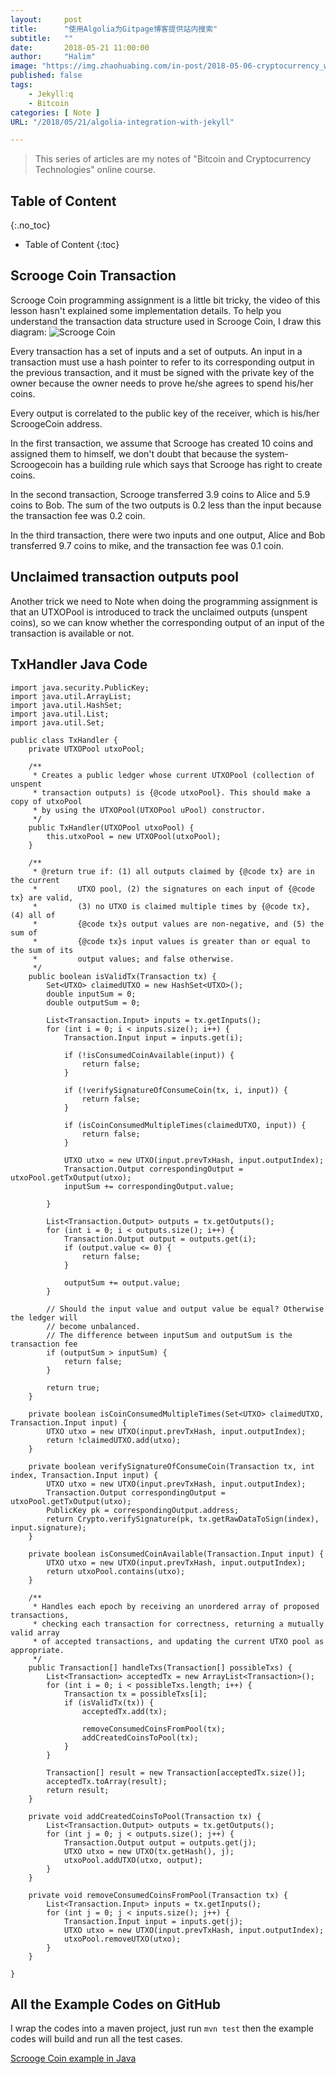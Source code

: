 ```yaml
---
layout:     post
title:      "使用Algolia为Gitpage博客提供站内搜索"
subtitle:   ""
date:       2018-05-21 11:00:00
author:     "Halim"
image: "https://img.zhaohuabing.com/in-post/2018-05-06-cryptocurrency_week1/bitcoin_header.jpg"
published: false 
tags:
    - Jekyll:q 
    - Bitcoin
categories: [ Note ]
URL: "/2018/05/21/algolia-integration-with-jekyll"

---
```


> This series of articles are my notes of "Bitcoin and Cryptocurrency Technologies" online course.

## Table of Content 
{:.no_toc}

* Table of Content
{:toc}

## Scrooge Coin Transaction
Scrooge Coin programming assignment is a little bit tricky, the video of this lesson hasn't explained some implementation details. To help you understand the transaction data structure used in Scrooge Coin, I draw this diagram:
![Scrooge Coin](http://img.zhaohuabing.com/in-post/2018-5-20-cryptocurrency_week1_scroogecoin/scroogecoin.png)

<!--more-->
Every transaction has a set of inputs and a set of outputs. An input in a transaction must use a hash pointer to refer to its corresponding output in the previous transaction, and it must be signed with the private key of the owner because the owner needs to prove he/she agrees to spend his/her coins.  

Every output is correlated to the public key of the receiver, which is his/her ScroogeCoin address. 

In the first transaction, we assume that Scrooge has created 10 coins and assigned them to himself, we don't doubt that because the system-Scroogecoin has a building rule which says that Scrooge has right to create coins.

In the second transaction,  Scrooge transferred 3.9 coins to Alice and 5.9 coins to Bob. The sum of the two outputs is 0.2 less than the input because the transaction fee was 0.2 coin.

In the third transaction,  there were two inputs and one output, Alice and Bob transferred 9.7 coins to mike, and the transaction fee was 0.1 coin.

## Unclaimed transaction outputs pool
Another trick we need to Note when doing the programming assignment is that an UTXOPool is introduced to track the unclaimed outputs (unspent coins), so we can know whether the corresponding output of an input of the transaction is available or not.

## TxHandler Java Code
```
import java.security.PublicKey;
import java.util.ArrayList;
import java.util.HashSet;
import java.util.List;
import java.util.Set;

public class TxHandler {
	private UTXOPool utxoPool;

	/**
	 * Creates a public ledger whose current UTXOPool (collection of unspent
	 * transaction outputs) is {@code utxoPool}. This should make a copy of utxoPool
	 * by using the UTXOPool(UTXOPool uPool) constructor.
	 */
	public TxHandler(UTXOPool utxoPool) {
		this.utxoPool = new UTXOPool(utxoPool);
	}

	/**
	 * @return true if: (1) all outputs claimed by {@code tx} are in the current
	 *         UTXO pool, (2) the signatures on each input of {@code tx} are valid,
	 *         (3) no UTXO is claimed multiple times by {@code tx}, (4) all of
	 *         {@code tx}s output values are non-negative, and (5) the sum of
	 *         {@code tx}s input values is greater than or equal to the sum of its
	 *         output values; and false otherwise.
	 */
	public boolean isValidTx(Transaction tx) {
		Set<UTXO> claimedUTXO = new HashSet<UTXO>();
		double inputSum = 0;
		double outputSum = 0;

		List<Transaction.Input> inputs = tx.getInputs();
		for (int i = 0; i < inputs.size(); i++) {
			Transaction.Input input = inputs.get(i);

			if (!isConsumedCoinAvailable(input)) {
				return false;
			}

			if (!verifySignatureOfConsumeCoin(tx, i, input)) {
				return false;
			}

			if (isCoinConsumedMultipleTimes(claimedUTXO, input)) {
				return false;
			}

			UTXO utxo = new UTXO(input.prevTxHash, input.outputIndex);
			Transaction.Output correspondingOutput = utxoPool.getTxOutput(utxo);
			inputSum += correspondingOutput.value;

		}

		List<Transaction.Output> outputs = tx.getOutputs();
		for (int i = 0; i < outputs.size(); i++) {
			Transaction.Output output = outputs.get(i);
			if (output.value <= 0) {
				return false;
			}

			outputSum += output.value;
		}

		// Should the input value and output value be equal? Otherwise the ledger will
		// become unbalanced.
		// The difference between inputSum and outputSum is the transaction fee
		if (outputSum > inputSum) {
			return false;
		}

		return true;
	}

	private boolean isCoinConsumedMultipleTimes(Set<UTXO> claimedUTXO, Transaction.Input input) {
		UTXO utxo = new UTXO(input.prevTxHash, input.outputIndex);
		return !claimedUTXO.add(utxo);
	}

	private boolean verifySignatureOfConsumeCoin(Transaction tx, int index, Transaction.Input input) {
		UTXO utxo = new UTXO(input.prevTxHash, input.outputIndex);
		Transaction.Output correspondingOutput = utxoPool.getTxOutput(utxo);
		PublicKey pk = correspondingOutput.address;
		return Crypto.verifySignature(pk, tx.getRawDataToSign(index), input.signature);
	}

	private boolean isConsumedCoinAvailable(Transaction.Input input) {
		UTXO utxo = new UTXO(input.prevTxHash, input.outputIndex);
		return utxoPool.contains(utxo);
	}

	/**
	 * Handles each epoch by receiving an unordered array of proposed transactions,
	 * checking each transaction for correctness, returning a mutually valid array
	 * of accepted transactions, and updating the current UTXO pool as appropriate.
	 */
	public Transaction[] handleTxs(Transaction[] possibleTxs) {
		List<Transaction> acceptedTx = new ArrayList<Transaction>();
		for (int i = 0; i < possibleTxs.length; i++) {
			Transaction tx = possibleTxs[i];
			if (isValidTx(tx)) {
				acceptedTx.add(tx);

				removeConsumedCoinsFromPool(tx);
				addCreatedCoinsToPool(tx);
			}
		}

		Transaction[] result = new Transaction[acceptedTx.size()];
		acceptedTx.toArray(result);
		return result;
	}

	private void addCreatedCoinsToPool(Transaction tx) {
		List<Transaction.Output> outputs = tx.getOutputs();
		for (int j = 0; j < outputs.size(); j++) {
			Transaction.Output output = outputs.get(j);
			UTXO utxo = new UTXO(tx.getHash(), j);
			utxoPool.addUTXO(utxo, output);
		}
	}

	private void removeConsumedCoinsFromPool(Transaction tx) {
		List<Transaction.Input> inputs = tx.getInputs();
		for (int j = 0; j < inputs.size(); j++) {
			Transaction.Input input = inputs.get(j);
			UTXO utxo = new UTXO(input.prevTxHash, input.outputIndex);
			utxoPool.removeUTXO(utxo);
		}
	}

}
```
## All the Example Codes on GitHub
I wrap the codes into a maven project, just run ```mvn test``` then the example codes will build and run all the test cases.

[Scrooge Coin example in Java](https://github.com/zhaohuabing/scroogecoin)

